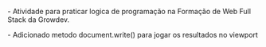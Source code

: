  <p>- Atividade para praticar logica de programação na Formação de Web Full Stack da Growdev.</p>
 <p>- Adicionado metodo document.write() para jogar os resultados no viewport</p>
